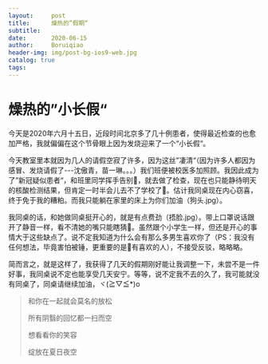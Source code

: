 ```yaml
---
layout:     post
title:      燥热的”假期“
subtitle:   
date:       2020-06-15
author:     Boruiqiao
header-img: img/post-bg-ios9-web.jpg
catalog: true
tags:
---
```

# 燥热的”小长假“

​		今天是2020年六月十五日，近段时间北京多了几十例患者，使得最近检查的也愈加严格，我就偏偏在这个节骨眼上因为发烧迎来了一个“小长假“。

​		今天教室里本就因为几人的请假空寂了许多，因为这丝”凄清“（因为许多人都因为感冒、发烧请假了---沈傲青，苗一琳。。。）我们班便被校医多加照顾。我因此成为了”新冠疑似患者“，和班里同学挥手告别🤣，就去做了检查，现在也只能静待明天的核酸检测结果，但肯定一时半会儿去不了学校了🤔。估计我同桌现在内心窃喜，终于免于我的糟粕。而我只能躺在家里的床上为你们加油（狗头.jpg）。

​		我同桌的话，和她做同桌挺开心的，就是有点费劲（捂脸.jpg）。带上口罩说话跟开了静音一样，看不清她的嘴只能瞎猜🌚。虽然跟个小学生一样，但还是开心的事情大于这些缺点了。说不定我知道为什么会有那么多男生喜欢你了（PS：我没有任何想法，毕竟害怕被锤，更重要的是👴有喜欢的人），不接受反驳，略略略。

​		简而言之，就是这样了，我获得了几天的假期刚好能让我调整一下，未尝不是一件好事，我同桌说不定也能享受几天安宁。等等，说不定我不去的久了，我可能就没有同桌了，同桌请继续加油，ヾ(≧▽≦*)o

> 和你在一起就会莫名的放松
>
> 所有阴翳的回忆都一扫而空
>
> 想看看你的笑容
>
> 绽放在夏日夜空
